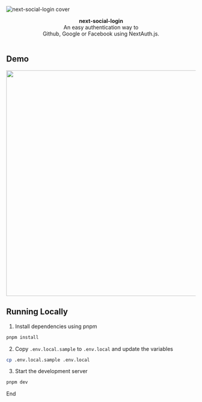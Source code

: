![next-social-login cover](https://user-images.githubusercontent.com/38794059/214441233-3ca49a7c-2df0-403d-a360-b6abebe433d8.png)

<div align="center"><strong>next-social-login</strong></div>
<div align="center">An easy authentication way to <br />Github, Google or Facebook using NextAuth.js.</div>
<br />

## Demo

<div align="center">
  <img src="https://user-images.githubusercontent.com/38794059/216788052-987e13ed-45d6-4aa0-ae45-2d129b587f51.gif" width="600" />
</div>

## Running Locally

1. Install dependencies using pnpm

```sh
pnpm install
```

2. Copy `.env.local.sample` to `.env.local` and update the variables

```sh
cp .env.local.sample .env.local
```

3. Start the development server

```sh
pnpm dev
```
End